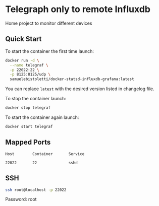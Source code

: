 # Telegraph only to remote Influxdb

Home project to monitor different devices

## Quick Start

To start the container the first time launch:

```sh
docker run -d \
  --name telegraf \
  -p 22022:22 \
  -p 8125:8125/udp \
  samuelebistoletti/docker-statsd-influxdb-grafana:latest
```

You can replace `latest` with the desired version listed in changelog file.

To stop the container launch:

```sh
docker stop telegraf
```

To start the container again launch:

```sh
docker start telegraf
```

## Mapped Ports

```
Host		Container		Service

22022		22				sshd
```
## SSH

```sh
ssh root@localhost -p 22022
```
Password: root

